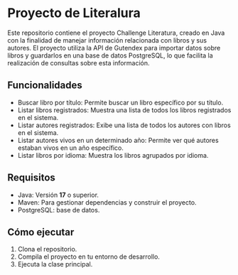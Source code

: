 # Proyecto de Literalura

Este repositorio contiene el proyecto Challenge Literatura, creado en Java con la finalidad de manejar información relacionada con libros y sus autores. El proyecto utiliza la API de Gutendex para importar datos sobre libros y guardarlos en una base de datos PostgreSQL, lo que facilita la realización de consultas sobre esta información.

## Funcionalidades

- Buscar libro por título: Permite buscar un libro específico por su título.
- Listar libros registrados: Muestra una lista de todos los libros registrados en el sistema.
- Listar autores registrados: Exibe una lista de todos los autores con libros en el sistema.
- Listar autores vivos en un determinado año: Permite ver qué autores estaban vivos en un año específico.
- Listar libros por idioma: Muestra los libros agrupados por idioma.

## Requisitos

- Java: Versión **17** o superior.
- Maven: Para gestionar dependencias y construir el proyecto.
- PostgreSQL: base de datos.

## Cómo ejecutar

1. Clona el repositorio.
2. Compila el proyecto en tu entorno de desarrollo.
3. Ejecuta la clase principal.
